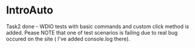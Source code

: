 # IntroAuto
Task2 done -  WDIO tests with basic commands and custom click method is added. 
Pease NOTE that one of test scenarios is failing due to real bug occured on the site ( I've added console.log there).


